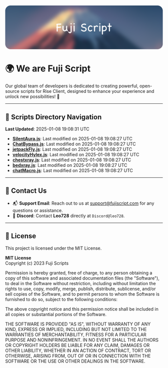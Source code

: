 ![Banner](.github/b.webp)

# 🌍 **We are Fuji Script**

Our global team of developers is dedicated to creating powerful, open-source scripts for Rise Client, designed to enhance your experience and unlock new possibilities! 🌟

---
<!-- SCRIPTS_NAVIGATION_START -->
## 📂 **Scripts Directory Navigation**

**Last Updated**: 2025-01-08 19:08:31 UTC

- **[SilentAura.js](scripts/SilentAura.js)**: Last modified on 2025-01-08 19:08:27 UTC
- **[ChatBypass.js](scripts/ChatBypass.js)**: Last modified on 2025-01-08 19:08:27 UTC
- **[jetpackFly.js](scripts/jetpackFly.js)**: Last modified on 2025-01-08 19:08:27 UTC
- **[velocityHylex.js](scripts/velocityHylex.js)**: Last modified on 2025-01-08 19:08:27 UTC
- **[chestxray.js](scripts/chestxray.js)**: Last modified on 2025-01-08 19:08:27 UTC
- **[bedxray.js](scripts/bedxray.js)**: Last modified on 2025-01-08 19:08:27 UTC
- **[chatMacro.js](scripts/chatMacro.js)**: Last modified on 2025-01-08 19:08:27 UTC

<!-- SCRIPTS_NAVIGATION_END -->

---

## 💬 **Contact Us**  
- 📬 **Support Email**: Reach out to us at [support@fujiscript.com](mailto:support@fujiscript.com) for any questions or assistance.  
- 💬 **Discord**: Contact **Leo728** directly at `Discord@leo728`.

---

## 📜 **License**

This project is licensed under the MIT License.  

**MIT License**  
Copyright (c) 2023 Fuji Scripts  

Permission is hereby granted, free of charge, to any person obtaining a copy of this software and associated documentation files (the "Software"), to deal in the Software without restriction, including without limitation the rights to use, copy, modify, merge, publish, distribute, sublicense, and/or sell copies of the Software, and to permit persons to whom the Software is furnished to do so, subject to the following conditions:  

The above copyright notice and this permission notice shall be included in all copies or substantial portions of the Software.  

THE SOFTWARE IS PROVIDED "AS IS", WITHOUT WARRANTY OF ANY KIND, EXPRESS OR IMPLIED, INCLUDING BUT NOT LIMITED TO THE WARRANTIES OF MERCHANTABILITY, FITNESS FOR A PARTICULAR PURPOSE AND NONINFRINGEMENT. IN NO EVENT SHALL THE AUTHORS OR COPYRIGHT HOLDERS BE LIABLE FOR ANY CLAIM, DAMAGES OR OTHER LIABILITY, WHETHER IN AN ACTION OF CONTRACT, TORT OR OTHERWISE, ARISING FROM, OUT OF OR IN CONNECTION WITH THE SOFTWARE OR THE USE OR OTHER DEALINGS IN THE SOFTWARE.  
